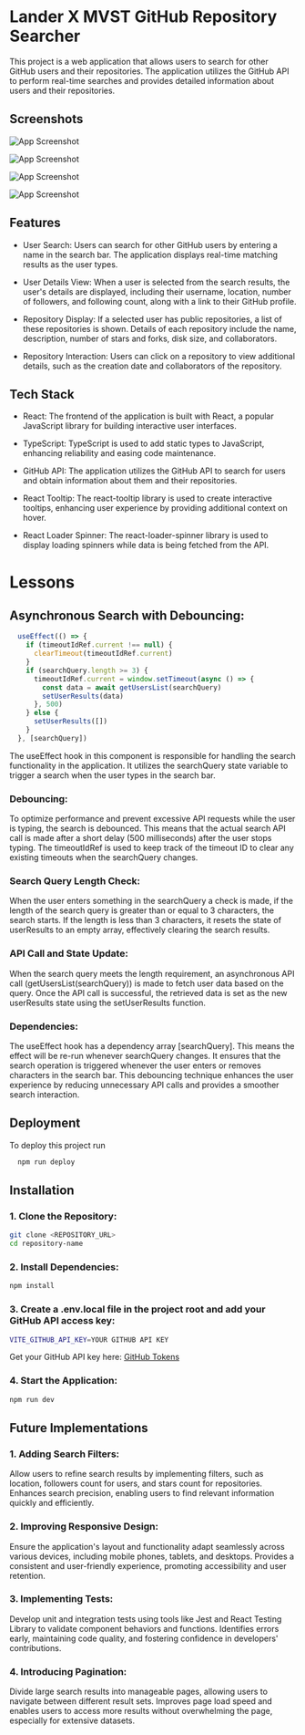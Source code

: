 
# Lander X MVST GitHub Repository Searcher

This project is a web application that allows users to search for other GitHub users and their repositories. The application utilizes the GitHub API to perform real-time searches and provides detailed information about users and their repositories.




## Screenshots

![App Screenshot](https://github.com/landerssini/Lander-X-Mvst/blob/main/src/assets/ReadMeImages/readMeImage1.png?raw=true)

![App Screenshot](https://github.com/landerssini/Lander-X-Mvst/blob/main/src/assets/ReadMeImages/readMeImage2.png?raw=true)

![App Screenshot](https://github.com/landerssini/Lander-X-Mvst/blob/main/src/assets/ReadMeImages/readMeImage3.png?raw=true)

![App Screenshot](https://github.com/landerssini/Lander-X-Mvst/blob/main/src/assets/ReadMeImages/readMeImage4.png?raw=true)


## Features

- User Search: Users can search for other GitHub users by entering a name in the search bar. The application displays real-time matching results as the user types.

- User Details View: When a user is selected from the search results, the user's details are displayed, including their username, location, number of followers, and following count, along with a link to their GitHub profile.

- Repository Display: If a selected user has public repositories, a list of these repositories is shown. Details of each repository include the name, description, number of stars and forks, disk size, and collaborators.

- Repository Interaction: Users can click on a repository to view additional details, such as the creation date and collaborators of the repository.


## Tech Stack

- React: The frontend of the application is built with React, a popular JavaScript library for building interactive user interfaces.

- TypeScript: TypeScript is used to add static types to JavaScript, enhancing reliability and easing code maintenance.

- GitHub API: The application utilizes the GitHub API to search for users and obtain information about them and their repositories.

- React Tooltip: The react-tooltip library is used to create interactive tooltips, enhancing user experience by providing additional context on hover.

- React Loader Spinner: The react-loader-spinner library is used to display loading spinners while data is being fetched from the API.


# Lessons
## Asynchronous Search with Debouncing:
```javascript
  useEffect(() => {
    if (timeoutIdRef.current !== null) {
      clearTimeout(timeoutIdRef.current)
    }
    if (searchQuery.length >= 3) {
      timeoutIdRef.current = window.setTimeout(async () => {
        const data = await getUsersList(searchQuery)
        setUserResults(data)
      }, 500) 
    } else {
      setUserResults([]) 
    }
  }, [searchQuery])

```
The useEffect hook in this component is responsible for handling the search functionality in the application. It utilizes the searchQuery state variable to trigger a search when the user types in the search bar.

### Debouncing:
To optimize performance and prevent excessive API requests while the user is typing, the search is debounced. This means that the actual search API call is made after a short delay (500 milliseconds) after the user stops typing.
The timeoutIdRef is used to keep track of the timeout ID to clear any existing timeouts when the searchQuery changes.

### Search Query Length Check:
When the user enters something in the searchQuery a check is made, if the length of the search query is greater than or equal to 3 characters, the search starts. If the length is less than 3 characters, it resets the state of userResults to an empty array, effectively clearing the search results.

### API Call and State Update:
When the search query meets the length requirement, an asynchronous API call (getUsersList(searchQuery)) is made to fetch user data based on the query.
Once the API call is successful, the retrieved data is set as the new userResults state using the setUserResults function.

### Dependencies:
The useEffect hook has a dependency array [searchQuery]. This means the effect will be re-run whenever searchQuery changes. It ensures that the search operation is triggered whenever the user enters or removes characters in the search bar.
This debouncing technique enhances the user experience by reducing unnecessary API calls and provides a smoother search interaction.
## Deployment

To deploy this project run

```bash
  npm run deploy
```


## Installation

### 1. Clone the Repository:
```bash
git clone <REPOSITORY_URL>
cd repository-name
```
### 2. Install Dependencies:
```bash
npm install
```
### 3.  Create a .env.local file in the project root and add your GitHub API access key:
```bash
VITE_GITHUB_API_KEY=YOUR GITHUB API KEY
```
Get your GitHub API key here: [GitHub Tokens](https://github.com/settings/tokens)
### 4. Start the Application:
```bash
npm run dev
```
    
## Future Implementations


### 1. Adding Search Filters:
Allow users to refine search results by implementing filters, such as location, followers count for users, and stars count for repositories.
Enhances search precision, enabling users to find relevant information quickly and efficiently.

### 2. Improving Responsive Design:
Ensure the application's layout and functionality adapt seamlessly across various devices, including mobile phones, tablets, and desktops.
Provides a consistent and user-friendly experience, promoting accessibility and user retention.

### 3. Implementing Tests:
Develop unit and integration tests using tools like Jest and React Testing Library to validate component behaviors and functions.
Identifies errors early, maintaining code quality, and fostering confidence in developers' contributions.

### 4. Introducing Pagination:
Divide large search results into manageable pages, allowing users to navigate between different result sets.
Improves page load speed and enables users to access more results without overwhelming the page, especially for extensive datasets.